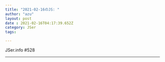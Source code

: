 ```yaml
---
title: "2021-02-16のJS: "
author: "azu"
layout: post
date : 2021-02-16T04:17:39.652Z
category: JSer
tags:

---
```


JSer.info #528

----

